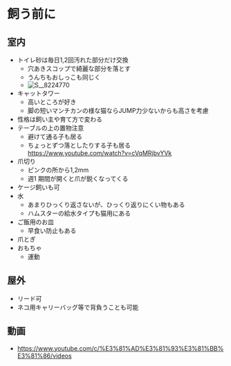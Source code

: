 
# 飼う前に


## 室内

- トイレ砂は毎日1,2回汚れた部分だけ交換  
  - 穴あきスコップで綺麗な部分を落とす
  - うんちもおしっこも同じく  
  - ![S__8224770](https://user-images.githubusercontent.com/1782095/86806693-0fcd9900-c0b4-11ea-85cd-d944e40232fe.jpg)  
- キャットタワー  
  - 高いところが好き
  - 脚の短いマンチカンの様な猫ならJUMP力少ないからも高さを考慮  
- 性格は飼い主や育て方で変わる  
- テーブルの上の置物注意  
  - 避けて通る子も居る  
  - ちょっとずつ落としたりする子も居る  
    https://www.youtube.com/watch?v=cVqMRjbvYVk  
- 爪切り
  - ピンクの所から1,2mm  
  - 週1 期間が開くと爪が鋭くなってくる
- ケージ飼いも可
- 水
  - あまりひっくり返さないが、ひっくり返りにくい物もある
  - ハムスターの給水タイプも猫用にある
- ご飯用のお皿
  - 早食い防止もある
- 爪とぎ
- おもちゃ
  - 運動


## 屋外

- リード可
- ネコ用キャリーバッグ等で背負うことも可能


## 動画

- https://www.youtube.com/c/%E3%81%AD%E3%81%93%E3%81%BB%E3%81%86/videos



